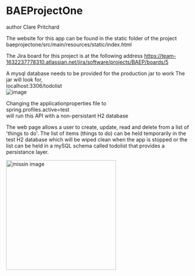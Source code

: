 # BAEProjectOne
author Clare Pritchard

The website for this app can be found in the static folder of the project<br>
baeprojectone/src/main/resources/static/index.html

The Jira board for this project is at the following address
https://team-1632237778310.atlassian.net/jira/software/projects/BAEP/boards/5


A mysql database needs to be provided for the production jar to work
The jar will look for,<br>
localhost:3306/todolist<br>
![image](https://user-images.githubusercontent.com/12085003/165970680-0787b563-5880-47e2-9a07-5f71632d6891.png)



<p>Changing the applicationproperties file to<br>
spring.profiles.active=test<br>
will run this API with a non-persistant H2 database</p>
<p>The web page allows a user to create, update, read and delete from a list of 'things to do'. The list of items (things to do) can be held temporarily in the test H2 database which will be wiped clean when the app is stopped or the list can be held in a mySQL schema called todolist that provides a persistance layer.<br>
  </p>
 <img src= "https://user-images.githubusercontent.com/12085003/165972436-6e4cb5e1-f321-4dd4-8453-d4943677e43d.png", height="300px" alt="missin image">


